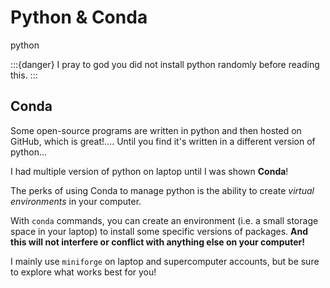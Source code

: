 
# Python & Conda

python

:::{danger}
I pray to god you did not install python randomly before reading this.
:::

## Conda

Some open-source programs are written in python and then hosted on GitHub, which is great!.... Until you find it's written in a different version of python...

I had multiple version of python on laptop until I was shown **Conda**!

The perks of using Conda to manage python is the ability to create *virtual environments* in your computer.

With `conda` commands, you can create an environment (i.e. a small storage space in your laptop) to install some specific versions of packages. **And this will not interfere or conflict with anything else on your computer!**

I mainly use `miniforge` on laptop and supercomputer accounts, but be sure to explore what works best for you!
